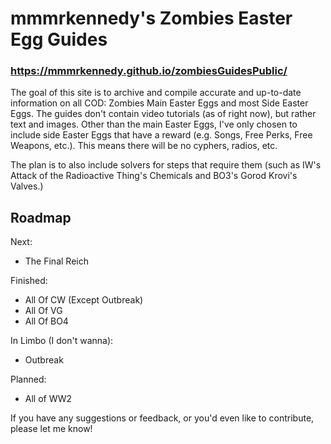 # mmmrkennedy's Zombies Easter Egg Guides

### https://mmmrkennedy.github.io/zombiesGuidesPublic/

The goal of this site is to archive and compile accurate and up-to-date information on all COD: Zombies Main Easter Eggs and most Side Easter Eggs.
The guides don't contain video tutorials (as of right now), but rather text and images. Other than the main Easter Eggs, I've only chosen to include side Easter Eggs that have a reward (e.g. Songs, Free Perks, Free Weapons, etc.). This means there will be no cyphers, radios, etc.

The plan is to also include solvers for steps that require them (such as IW's Attack of the Radioactive Thing's Chemicals and BO3's Gorod Krovi's Valves.)

## Roadmap
Next:
- The Final Reich

Finished:
- All Of CW (Except Outbreak)
- All Of VG
- All Of BO4

In Limbo (I don't wanna):
- Outbreak

Planned:
- All of WW2

If you have any suggestions or feedback, or you'd even like to contribute, please let me know!

